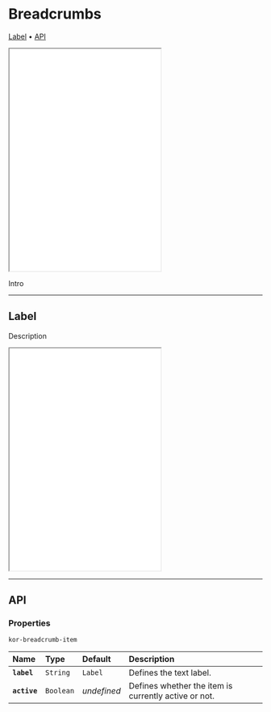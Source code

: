 # Breadcrumbs

[Label](components/breadcrumbs#label) • [API](components/breadcrumbs#api)

<iframe src="./assets/demos/components/breadcrumbs/main.html" height="440px"></iframe>

Intro

---

## Label

Description

<iframe src="./assets/demos/components/breadcrumbs/label.html" height="440px"></iframe>

---

## API

### Properties 

`kor-breadcrumb-item`

| Name | Type | Default | Description |
| :-- | :-- | :-- | :-- |
| **`label`** | `String` | `Label` | Defines the text label. |
| **`active`** | `Boolean` | _undefined_ | Defines whether the item is currently active or not. |
